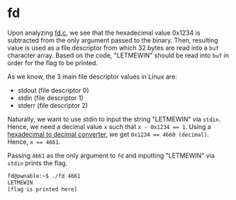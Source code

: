 # fd

Upon analyzing [fd.c](./res/fd.c), we see that the hexadecimal value 0x1234 is subtracted from the only argument passed to the binary. Then, resulting value is used as a file descriptor from which 32 bytes are read into a `buf` character array. Based on the code, "LETMEWIN" should be read into `buf` in order for the flag to be printed.

As we know, the 3 main file descriptor values in Linux are:
- stdout (file descriptor 0)
- stdin (file descriptor 1)
- stderr (file descriptor 2)

Naturally, we want to use stdin to input the string "LETMEWIN" via `stdin`. Hence, we need a decimal value `x` such that `x - 0x1234 == 1`. Using a [hexadecimal to decimal converter](https://www.rapidtables.com/convert/number/hex-to-decimal.html), we get `0x1234 == 4660 (decimal)`. Hence, `x == 4661`.

Passing `4661` as the only argument to `fd` and inputting "LETMEWIN" via `stdin` prints the flag.

```bash
fd@pwnable:~$ ./fd 4661
LETMEWIN
[flag is printed here]
```
